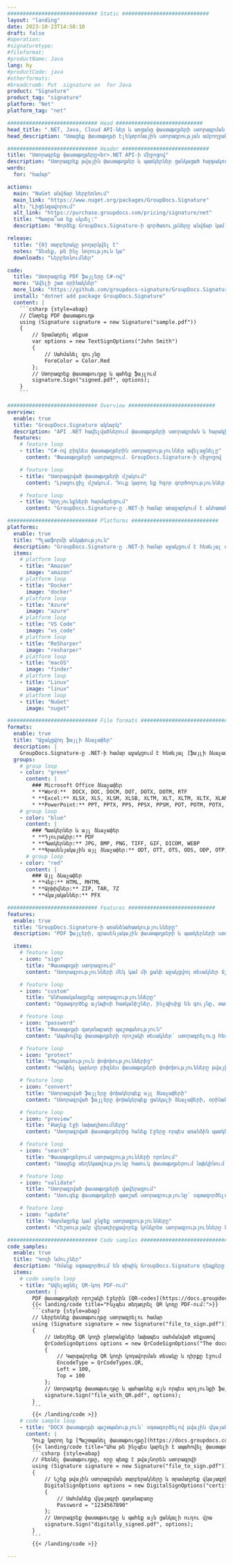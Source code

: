 ```yaml
---
############################# Static ############################
layout: "landing"
date: 2023-10-23T14:58:10
draft: false
#operation: 
#signaturetype: 
#fileformat: 
#productName: Java
lang: hy
#productCode: java
#otherformats: 
#breadcrumb: Put  signature on  for Java
product: "Signature"
product_tag: "signature"
platform: "Net"
platform_tag: "net"

############################# Head ############################
head_title: ".NET, Java, Cloud API-ներ և առցանց փաստաթղթերի ստորագրման հավելվածներ"
head_description: "Ստացեք փաստաթղթի էլեկտրոնային ստորագրության ամբողջական լուծում .NET, Java և ամպի վրա հիմնված հավելվածների համար: Ստորագրեք սովորական փաստաթղթերի ձևաչափերը առցանց՝ օգտագործելով պարզ քաշել և թողնել հնարավորությունը"

############################# Header ############################
title: "Ստորագրեք փաստաթղթերը<br>.NET API-ի միջոցով"
description: "Ստորագրեք թվային փաստաթղթեր և պատկերներ ցանկացած հարթակում՝ օգտագործելով մեր ճկուն API-ները և հավելվածների վրա հիմնված լուծումները ծրագրավորողների և վերջնական օգտագործողների համար:"
words:
  for: "համար"

actions:
  main: "NuGet անվճար ներբեռնում"
  main_link: "https://www.nuget.org/packages/GroupDocs.Signature"
  alt: "Լիցենզավորում"
  alt_link: "https://purchase.groupdocs.com/pricing/signature/net"
  title: "Պատրա՞ստ եք սկսել:"
  description: "Փորձեք GroupDocs.Signature-ի գործառույթները անվճար կամ խնդրեք լիցենզիա"

release:
  title: "{0} տարբերակը թողարկվել է"
  notes: "Տեսեք, թե ինչ նորություն կա"
  downloads: "Ներբեռնումներ"

code:
  title: "Ստորագրեք PDF ֆայլերը C#-ով"
  more: "Ավելի շատ օրինակներ"
  more_link: "https://github.com/groupdocs-signature/GroupDocs.Signature-for-.NET"
  install: "dotnet add package GroupDocs.Signature"
  content: |
    ```csharp {style=abap}   
    // Ընտրեք PDF փաստաթուղթ
    using (Signature signature = new Signature("sample.pdf"))
    {
        // Տրամադրել տեքստ
        var options = new TextSignOptions("John Smith")
        {
            // Սահմանել գույնը
            ForeColor = Color.Red
        };
        // Ստորագրեք փաստաթուղթը և պահեք ֆայլում
        signature.Sign("signed.pdf", options);
    }
    ```

############################# Overview ############################
overview:
  enable: true
  title: "GroupDocs.Signature ակնարկ"
  description: "API .NET հավելվածներում փաստաթղթերի ստորագրման և հարակից գործողություններ կատարելու համար"
  features:
    # feature loop
    - title: "C#-ով բիզնես փաստաթղթերին ստորագրություններ ավելացնելը"
      content: "Փաստաթղթերի ստորագրում. GroupDocs.Signature-ի միջոցով .NET-ի համար դուք կարող եք ավելացնել տարբեր տեսակի ստորագրություններ, ինչպիսիք են տեքստը, պատկերները, շտրիխ կոդերը և թվային վկայագրերը, PDF և Office փաստաթղթերում: Այս API-ն թույլ է տալիս ստորագրել ձեր փաստաթղթերը տվյալների գրեթե ցանկացած տեսակի, ներառյալ թաքնված մետատվյալները:"

    # feature loop
    - title: "Ստորագրված փաստաթղթերի մշակում"
      content: "Լրացուցիչ մշակում. Դուք կարող եք հզոր գործողություններ կատարել ստորագրված փաստաթղթերի վրա՝ օգտագործելով GroupDocs.Signature: Սա ներառում է գործարար փաստաթղթերում առկա ստորագրությունների որոնումը և դրանց ստուգումը` օգտագործելով հատուկ չափանիշներ: Բացի այդ, դուք կարող եք առբերել փաստաթղթերի տեղեկատվությունը և նախադիտել էջերը այս .NET API-ի միջոցով:"

    # feature loop
    - title: "Արդյունքների հարմարեցում"
      content: "GroupDocs.Signature-ը .NET-ի համար առաջարկում է անհատականացման լայն ընտրանքներ: Դուք կարող եք ճշգրիտ տեղադրել ստորագրությունները փաստաթղթի էջի ցանկացած վայրում և կարգավորել դրանց տեսքը՝ օգտագործելով տարբեր կարգավորումներ: Ավելին, այս API-ն աջակցում է մշակված փաստաթղթերի պահպանմանը աջակցվող ձևաչափերի լայն տեսականիով:"

############################# Platforms ############################
platforms:
  enable: true
  title: "Պլատֆորմի անկախություն"
  description: "GroupDocs.Signature-ը .NET-ի համար աջակցում է հետևյալ օպերացիոն համակարգերին, շրջանակներին և փաթեթների կառավարիչներին"
  items:
    # platform loop
    - title: "Amazon"
      image: "amazon"
    # platform loop
    - title: "Docker"
      image: "docker"
    # platform loop
    - title: "Azure"
      image: "azure"
    # platform loop
    - title: "VS Code"
      image: "vs_code"
    # platform loop
    - title: "ReSharper"
      image: "resharper"
    # platform loop
    - title: "macOS"
      image: "finder"
    # platform loop
    - title: "Linux"
      image: "linux"
    # platform loop
    - title: "NuGet"
      image: "nuget"

############################# File formats ############################
formats:
  enable: true
  title: "Աջակցվող ֆայլի ձևաչափեր"
  description: |
    GroupDocs.Signature-ը .NET-ի համար աջակցում է հետևյալ [ֆայլի ձևաչափերով](https://docs.groupdocs.com/signature/net/supported-document-formats/) գործողություններին:
  groups:
    # group loop
    - color: "green"
      content: |
        ### Microsoft Office ձևաչափեր
        * **Word:**  DOCX, DOC, DOCM, DOT, DOTX, DOTM, RTF
        * **Excel:** XLSX, XLS, XLSM, XLSB, XLTM, XLT, XLTM, XLTX, XLAM, SXC, SpreadsheetML
        * **PowerPoint:** PPT, PPTX, PPS, PPSX, PPSM, POT, POTM, POTX, PPTM
    # group loop
    - color: "blue"
      content: |
        ### Պատկերներ և այլ ձևաչափեր
        * **Դյուրակիր:** PDF
        * **Պատկերներ:** JPG, BMP, PNG, TIFF, GIF, DICOM, WEBP
        * **Գրասենյակային այլ ձևաչափեր:** ODT, OTT, OTS, ODS, ODP, OTP, ODG
      # group loop
    - color: "red"
      content: |
        ### Այլ ձևաչափեր
        * **Վեբ:** HTML, MHTML
        * **Արխիվներ:** ZIP, TAR, 7Z
        * **Վկայականներ:** PFX

############################# Features ############################
features:
  enable: true
  title: "GroupDocs.Signature-ի առանձնահատկությունները"
  description: "PDF ֆայլերի, գրասենյակային փաստաթղթերի և պատկերների ստորագրում արագ և ճշգրիտ"

  items:
    # feature loop
    - icon: "sign"
      title: "Փաստաթղթի ստորագրում"
      content: "Ստորագրությունների մեկ կամ մի քանի աջակցվող տեսակներ ճշգրիտ ավելացրեք բիզնես փաստաթղթերի ցանկացած նշված դիրքում:"

    # feature loop
    - icon: "custom"
      title: "Անհատականացրեք ստորագրությունները"
      content: "Օգտագործեք այնպիսի հատկանիշներ, ինչպիսիք են գույնը, տառատեսակը, եզրագիծը, ռոտացիան և այլն՝ ստորագրությունների տեսքը կարգավորելու համար:"

    # feature loop
    - icon: "password"
      title: "Փաստաթղթի գաղտնաբառի պաշտպանություն"
      content: "Ապահովեք փաստաթղթերի որոշակի տեսակներ՝ ստորագրելուց հետո գաղտնաբառ դնելով:"

    # feature loop
    - icon: "protect"
      title: "Պաշտպանություն փոփոխություններից"
      content: "Կանխել կարևոր բիզնես փաստաթղթերի փոփոխությունները թվային վկայականով ստորագրություն կցելուց հետո:"

    # feature loop
    - icon: "convert"
      title: "Ստորագրված ֆայլերը փոխակերպեք այլ ձևաչափերի"
      content: "Ստորագրված ֆայլերը փոխակերպեք ցանկալի ձևաչափերի, օրինակ՝ Word փաստաթուղթը որպես PDF պահելը:"

    # feature loop
    - icon: "preview"
      title: "Քաղեք էջի նախադիտումները"
      content: "Ստորագրված փաստաթղթերից հանեք էջերը որպես առանձին պատկերներ՝ հետագա մշակման համար:"

    # feature loop
    - icon: "search"
      title: "Փաստաթղթերում ստորագրությունների որոնում"
      content: "Ստացեք տեղեկատվությունը հատուկ փաստաթղթերում նախկինում ավելացված ստորագրությունների մասին:"

    # feature loop
    - icon: "validate"
      title: "Ստորագրված փաստաթղթերի վավերացում"
      content: "Ստուգեք փաստաթղթերի պատշաճ ստորագրությունը՝ օգտագործելով վավերացման հնարավորությունները:"

    # feature loop
    - icon: "update"
      title: "Թարմացրեք կամ ջնջեք ստորագրությունները"
      content: "Հեշտությամբ վերադիրքավորեք կոնկրետ ստորագրությունները էջի վրա, փոփոխեք դրանց տեքստը կամ ջնջեք դրանք առանց որևէ խնդրի:"

############################# Code samples ############################
code_samples:
  enable: true
  title: "Կոդի նմուշներ"
  description: "Ոմանք օգտագործում են տիպիկ GroupDocs.Signature դեպքերը .NET գործառնությունների համար"
  items:
    # code sample loop
    - title: "Ավելացնել QR-կոդ PDF-ում"
      content: |
        PDF փաստաթղթերի որոշակի էջերին [QR-codes](https://docs.groupdocs.com/signature/net/esign-document-with-qr-code-signature/) ավելացնելը կարող է բարելավել բիզնես գործընթացները: Ստորև բերված է մի օրինակ, թե ինչպես ավելացնել QR կոդ՝ օգտագործելով GroupDocs.Signature:
        {{< landing/code title="Ինչպես տեղադրել QR կոդը PDF-ում:">}}
        ```csharp {style=abap}
        // Ներբեռնեք փաստաթուղթը ստորագրելու համար
        using (Signature signature = new Signature("file_to_sign.pdf"))
        {
            // Ստեղծեք QR կոդի ընտրանքներ նախապես սահմանված տեքստով
            QrCodeSignOptions options = new QrCodeSignOptions("The document is approved by John Smith")
            {
                // Կարգավորեք QR կոդի կոդավորման տեսակը և դիրքը էջում
                EncodeType = QrCodeTypes.QR,
                Left = 100,
                Top = 100
            };
            // Ստորագրեք փաստաթուղթը և պահպանեք այն որպես արդյունքի ֆայլ
            signature.Sign("file_with_QR.pdf", options);
        }
        ```
        {{< /landing/code >}}
    # code sample loop
    - title: "DOCX փաստաթղթի պաշտպանություն՝ օգտագործելով թվային վկայական"
      content: |
        Դուք կարող եք [Պաշտպանել փաստաթուղթը](https://docs.groupdocs.com/signature/net/esign-document-with-digital-signature/)՝ օգտագործելով անձնական կամ կորպորատիվ ստորագրությունները, որոնք պահվում են որպես թվային վկայագրեր: Նման պաշտպանված փաստաթղթերը չեն կարող փոփոխվել առանց ստորագրության անվավեր ճանաչման:
        {{< landing/code title="Ահա թե ինչպես կարելի է ապահովել փաստաթղթի ամբողջականությունը:">}}
        ```csharp {style=abap}   
        // Բեռնել փաստաթուղթը, որը պետք է թվայնորեն ստորագրվի
        using (Signature signature = new Signature("file_to_sign.pdf"))
        {
            // Նշեք թվային ստորագրման տարբերակները և տրամադրեք վկայագրի ֆայլի ուղին
            DigitalSignOptions options = new DigitalSignOptions("certificate.pfx")
            {
                // Սահմանեք վկայագրի գաղտնաբառը
                Password = "1234567890"
            };
            // Ստորագրեք փաստաթուղթը և պահեք այն ցանկալի ուղու վրա
            signature.Sign("digitally_signed.pdf", options);
        }
        ```
        {{< /landing/code >}}

---
```

